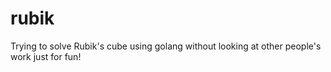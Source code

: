 # rubik
Trying to solve Rubik's cube using golang without looking at other people's work just for fun!
